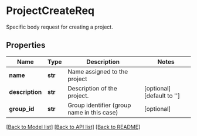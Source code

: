 # ProjectCreateReq

Specific body request for creating a project.

## Properties
Name | Type | Description | Notes
------------ | ------------- | ------------- | -------------
**name** | **str** | Name assigned to the project | 
**description** | **str** | Description of the project. | [optional] [default to '']
**group_id** | **str** | Group identifier (group name in this case) | [optional] 

[[Back to Model list]](../README.md#documentation-for-models) [[Back to API list]](../README.md#documentation-for-api-endpoints) [[Back to README]](../README.md)


